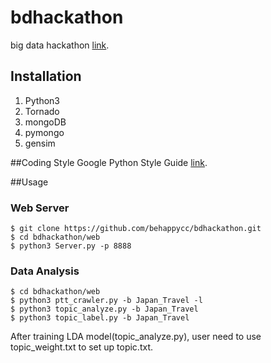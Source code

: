 # bdhackathon
big data hackathon [link](http://www.bdhackathon.org.tw/).

## Installation
1. Python3
2. Tornado
3. mongoDB
4. pymongo
5. gensim

##Coding Style
Google Python Style Guide [link](https://google.github.io/styleguide/pyguide.html).

##Usage
### Web Server
```
$ git clone https://github.com/behappycc/bdhackathon.git
$ cd bdhackathon/web
$ python3 Server.py -p 8888
```

### Data Analysis
```
$ cd bdhackathon/web
$ python3 ptt_crawler.py -b Japan_Travel -l
$ python3 topic_analyze.py -b Japan_Travel
$ python3 topic_label.py -b Japan_Travel 
```
After training LDA model(topic_analyze.py), user need to use topic_weight.txt to set up topic.txt.